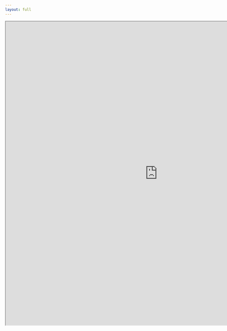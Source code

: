```yaml
---
layout: full
---
```


<!-- Use local terminal streamed with ttyd like this `ttyd -W -p 8085 zsh` -->
<div class="frame-wrapper magic-border">
    <iframe height="1000" width="1000" src="http://localhost:8085" />
</div>

<style>
iframe {
    border-radius: 5px;
    overflow: hidden;
    position: relative;
    height: 100%;
    width: 100%;
}

.xterm-screen {
    width: 836px;
    height: 456px;
}

.frame-wrapper {
    height: 100%;
    width: 100%;
}
</style>
